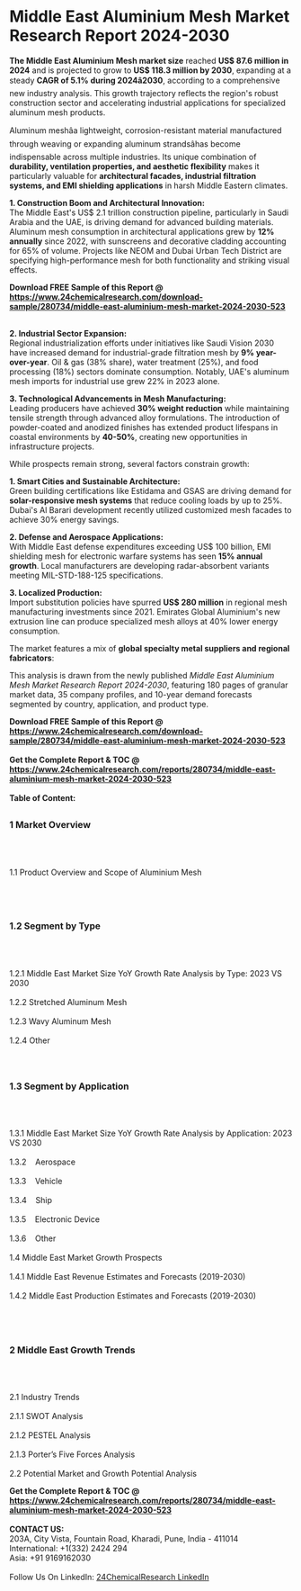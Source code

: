 <h1>Middle East Aluminium Mesh Market Research Report 2024-2030</h1><p><strong>The Middle East Aluminium Mesh market size</strong> reached <strong>US$ 87.6 million in 2024</strong> and is projected to grow to <strong>US$ 118.3 million by 2030</strong>, expanding at a steady <strong>CAGR of 5.1% during 2024â2030</strong>, according to a comprehensive new industry analysis. This growth trajectory reflects the region's robust construction sector and accelerating industrial applications for specialized aluminum mesh products.</p><p>Aluminum meshâa lightweight, corrosion-resistant material manufactured through weaving or expanding aluminum strandsâhas become indispensable across multiple industries. Its unique combination of <strong>durability, ventilation properties, and aesthetic flexibility</strong> makes it particularly valuable for <strong>architectural facades, industrial filtration systems, and EMI shielding applications</strong> in harsh Middle Eastern climates.</p><p><strong>1. Construction Boom and Architectural Innovation:</strong><br>
The Middle East's US$ 2.1 trillion construction pipeline, particularly in Saudi Arabia and the UAE, is driving demand for advanced building materials. Aluminum mesh consumption in architectural applications grew by <strong>12% annually</strong> since 2022, with sunscreens and decorative cladding accounting for 65% of volume. Projects like NEOM and Dubai Urban Tech District are specifying high-performance mesh for both functionality and striking visual effects.</p><div><b>Download FREE Sample of this Report @ 
            <a href="https://www.24chemicalresearch.com/download-sample/280734/middle-east-aluminium-mesh-market-2024-2030-523">
            https://www.24chemicalresearch.com/download-sample/280734/middle-east-aluminium-mesh-market-2024-2030-523</a></b></div><br><p><strong>2. Industrial Sector Expansion:</strong><br>
Regional industrialization efforts under initiatives like Saudi Vision 2030 have increased demand for industrial-grade filtration mesh by <strong>9% year-over-year</strong>. Oil &amp; gas (38% share), water treatment (25%), and food processing (18%) sectors dominate consumption. Notably, UAE's aluminum mesh imports for industrial use grew 22% in 2023 alone.</p><p><strong>3. Technological Advancements in Mesh Manufacturing:</strong><br>
Leading producers have achieved <strong>30% weight reduction</strong> while maintaining tensile strength through advanced alloy formulations. The introduction of powder-coated and anodized finishes has extended product lifespans in coastal environments by <strong>40-50%</strong>, creating new opportunities in infrastructure projects.</p><p>While prospects remain strong, several factors constrain growth:</p><p><strong>1. Smart Cities and Sustainable Architecture:</strong><br>
Green building certifications like Estidama and GSAS are driving demand for <strong>solar-responsive mesh systems</strong> that reduce cooling loads by up to 25%. Dubai's Al Barari development recently utilized customized mesh facades to achieve 30% energy savings.</p><p><strong>2. Defense and Aerospace Applications:</strong><br>
With Middle East defense expenditures exceeding US$ 100 billion, EMI shielding mesh for electronic warfare systems has seen <strong>15% annual growth</strong>. Local manufacturers are developing radar-absorbent variants meeting MIL-STD-188-125 specifications.</p><p><strong>3. Localized Production:</strong><br>
Import substitution policies have spurred <strong>US$ 280 million</strong> in regional mesh manufacturing investments since 2021. Emirates Global Aluminium's new extrusion line can produce specialized mesh alloys at 40% lower energy consumption.</p><p>The market features a mix of <strong>global specialty metal suppliers and regional fabricators</strong>:</p><p>This analysis is drawn from the newly published <em>Middle East Aluminium Mesh Market Research Report 2024-2030</em>, featuring 180 pages of granular market data, 35 company profiles, and 10-year demand forecasts segmented by country, application, and product type.</p><div><b>Download FREE Sample of this Report @ 
            <a href="https://www.24chemicalresearch.com/download-sample/280734/middle-east-aluminium-mesh-market-2024-2030-523">
            https://www.24chemicalresearch.com/download-sample/280734/middle-east-aluminium-mesh-market-2024-2030-523</a></b></div><br><div><b>Get the Complete Report & TOC @ 
            <a href="https://www.24chemicalresearch.com/reports/280734/middle-east-aluminium-mesh-market-2024-2030-523">
            https://www.24chemicalresearch.com/reports/280734/middle-east-aluminium-mesh-market-2024-2030-523</a></b></div><br>
            <b>Table of Content:</b><p><h2><span style="font-size:16px"><strong>1 Market Overview&nbsp;&nbsp; &nbsp;</strong></span></h2><br />
<br />
<p>1.1 Product Overview and Scope of Aluminium Mesh&nbsp;</p><br />
<br />
<h2><strong><span style="font-size:16px">1.2 Segment by Type&nbsp;&nbsp; &nbsp;</span></strong></h2><br />
<br />
<p>1.2.1 Middle East Market Size YoY Growth Rate Analysis by Type: 2023 VS 2030&nbsp;&nbsp; &nbsp;<br /><br />
1.2.2 Stretched Aluminum Mesh&nbsp;&nbsp; &nbsp;<br /><br />
1.2.3 Wavy Aluminum Mesh<br /><br />
1.2.4 Other<br /><br />
<br />
<h2><span style="font-size:16px"><strong>1.3 Segment by Application&nbsp;&nbsp;</strong></span></h2><br />
<br />
<p>1.3.1 Middle East Market Size YoY Growth Rate Analysis by Application: 2023 VS 2030&nbsp;&nbsp; &nbsp;<br /><br />
1.3.2&nbsp;&nbsp; &nbsp;Aerospace<br /><br />
1.3.3&nbsp;&nbsp; &nbsp;Vehicle<br /><br />
1.3.4&nbsp;&nbsp; &nbsp;Ship<br /><br />
1.3.5&nbsp;&nbsp; &nbsp;Electronic Device<br /><br />
1.3.6&nbsp;&nbsp; &nbsp;Other<br /><br />
1.4 Middle East Market Growth Prospects&nbsp;&nbsp; &nbsp;<br /><br />
1.4.1 Middle East Revenue Estimates and Forecasts (2019-2030)&nbsp;&nbsp; &nbsp;<br /><br />
1.4.2 Middle East Production Estimates and Forecasts (2019-2030)&nbsp;&nbsp;</p><br />
<br />
<h2><span style="font-size:16px"><strong>2 Middle East Growth Trends&nbsp;&nbsp; &nbsp;</strong></span></h2><br />
<br />
<p>2.1 Industry Trends&nbsp;&nbsp; &nbsp;<br /><br />
2.1.1 SWOT Analysis&nbsp;&nbsp; &nbsp;<br /><br />
2.1.2 PESTEL Analysis&nbsp;&nbsp; &nbsp;<br /><br />
2.1.3 Porter&rsquo;s Five Forces Analysis&nbsp;&nbsp; &nbsp;<br /><br />
2.2 Potential Market and Growth Potential Analysis&nbsp;&nbsp; </p><div><b>Get the Complete Report & TOC @ 
            <a href="https://www.24chemicalresearch.com/reports/280734/middle-east-aluminium-mesh-market-2024-2030-523">
            https://www.24chemicalresearch.com/reports/280734/middle-east-aluminium-mesh-market-2024-2030-523</a></b></div><br><b>CONTACT US:</b><br>
            203A, City Vista, Fountain Road, Kharadi, Pune, India - 411014<br>
            International: +1(332) 2424 294<br>
            Asia: +91 9169162030 <br><br>
            Follow Us On LinkedIn: <a href="https://www.linkedin.com/company/24chemicalresearch/">24ChemicalResearch LinkedIn</a>